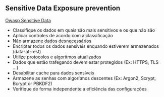 ## Sensitive Data Exposure prevention

<a href="https://owasp.org/Top10/A02_2021-Cryptographic_Failures/">Owasp Sensitive Data</a>

* Classifique os dados em quais são mais sensitivos e os que não são
* Aplicar controles de acordo com a classificação
* Não armazene dados desnecessários
* Encriptar todos os dados sensiveis enquando estiverem armazenados (data-at-rest)
* Utilize protocolos e algoritmos atualizados
* Dados que estão trafegando devem estar protegidos (Ex: HTTPS, TLS ...)
* Desabilitar cache para dados sensíveis
* Armazene as senhas com algorítmos descentes (Ex: Argon2, Scrypt, Bcrypt or PBKDF2)
* Verifique de forma independente a eficiência das configurações
